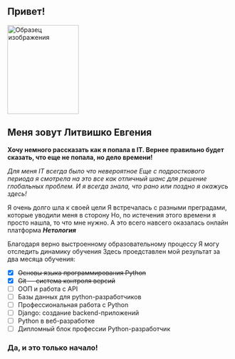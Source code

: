## Привет!
<img src="https://sun9-35.userapi.com/impg/EUaC8UcilJlpsOsOOI7Q4m4Vy_qsDU5zlkNwaw/2fR7edMCUZE.jpg?size=1200x1600&quality=95&sign=fe417901b2af86560eb92f8bddc8242d&type=album" alt="Образец изображения" alt="Образец изображения" width="160" height ="200"> 

## Меня зовут Литвишко Евгения

**Хочу немного рассказать как я попала в IT. Вернее правильно будет сказать, что еще не попала, но дело времени!**

*Для меня IT всегда было что невероятное*
*Еще с подросткового периода я смотрела на это все как отличный шанс для решение глобальных проблем.*
*И я всегда знала, что рано или поздно я окажусь здесь!*

Я очень долго шла к своей цели
Я встречалась с разными преградами, которые уводили меня в сторону
Но, по истечения этого времени я просто нашла, то что мне нужно. 
А это всего навсего оказалась онлайн платформа **_Нетология_**

Благодаря верно выстроенному образовательному процессу
Я могу отследить динамику обучения
Здесь проедставлен мой результат за два месяца обучения: 

- [x] ~~Основы языка программирования Python~~
- [x] ~~Git — система контроля версий~~
- [ ] ООП и работа с API
- [ ] Базы данных для python-разработчиков
- [ ] Профессиональная работа с Python
- [ ] Django: создание backend-приложений
- [ ] Python в веб-разработке
- [ ] Дипломный блок профессии Python-разработчик

### Да, и это только начало! 

